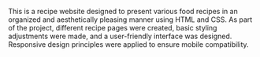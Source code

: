 This is a recipe website designed to present various food recipes in an organized and aesthetically pleasing manner using HTML and CSS. As part of the project, different recipe pages were created, basic styling adjustments were made, and a user-friendly interface was designed. Responsive design principles were applied to ensure mobile compatibility.
 
